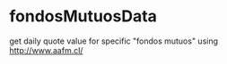 fondosMutuosData
================

get daily quote value for specific "fondos mutuos" using http://www.aafm.cl/